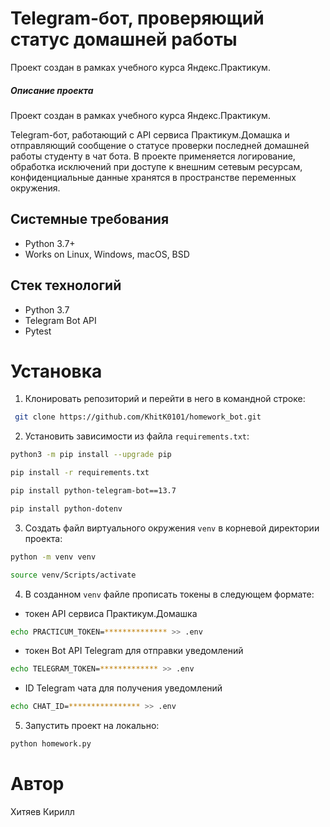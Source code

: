 # Telegram-бот, проверяющий статус домашней работы

Проект создан в рамках учебного курса Яндекс.Практикум.

##### Описание проекта

Проект создан в рамках учебного курса Яндекс.Практикум.

Telegram-бот, работающий с API сервиса Практикум.Домашка и отправляющий сообщение о статусе проверки последней домашней работы студенту в чат бота.
В проекте применяется логирование, обработка исключений при доступе к внешним сетевым ресурсам, конфиденциальные данные хранятся в пространстве переменных окружения. 

## Системные требования

* Python 3.7+
* Works on Linux, Windows, macOS, BSD

## Стек технологий

* Python 3.7
* Telegram Bot API
* Pytest

# Установка

1. Клонировать репозиторий и перейти в него в командной строке:
 ```bash
  git clone https://github.com/KhitK0101/homework_bot.git
 ```
2. Установить зависимости из файла ```requirements.txt```:
```bash
python3 -m pip install --upgrade pip

pip install -r requirements.txt

pip install python-telegram-bot==13.7

pip install python-dotenv
```
3. Создать файл виртуального окружения ```venv``` в корневой директории проекта:
```bash
python -m venv venv

source venv/Scripts/activate
```
4. В созданном ```venv``` файле прописать токены в следующем формате:
* токен API сервиса Практикум.Домашка
```bash
echo PRACTICUM_TOKEN=************** >> .env
```
* токен Bot API Telegram для отправки уведомлений
```bash
echo TELEGRAM_TOKEN=************* >> .env
```
* ID Telegram чата для получения уведомлений
```bash
echo CHAT_ID=**************** >> .env
```
5. Запустить проект на локально:
```bash
python homework.py
```
# Автор 
Хитяев Кирилл 
